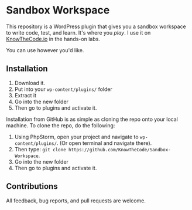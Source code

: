 # Sandbox Workspace

This repository is a WordPress plugin that gives you a sandbox workspace to write code, test, and learn.  It's where you _play_.  I use it on [KnowTheCode.io](https://knowthecode.io) in the hands-on labs.

You can use however you'd like.

## Installation

1. Download it.
2. Put into your `wp-content/plugins/` folder
3. Extract it
4. Go into the new folder
5. Then go to plugins and activate it.


Installation from GitHub is as simple as cloning the repo onto your local machine.  To clone the repo, do the following:

1. Using PhpStorm, open your project and navigate to `wp-content/plugins/`. (Or open terminal and navigate there).
2. Then type: `git clone https://github.com/KnowTheCode/Sandbox-Workspace`.
3. Go into the new folder
4. Then go to plugins and activate it.

## Contributions

All feedback, bug reports, and pull requests are welcome.